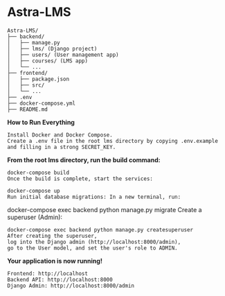 # Astra-LMS
```
Astra-LMS/
├── backend/
│   ├── manage.py
│   ├── lms/ (Django project)
│   ├── users/ (User management app)
│   ├── courses/ (LMS app)
│   └── ...
├── frontend/
│   ├── package.json
│   ├── src/
│   └── ...
├── .env
├── docker-compose.yml
├── README.md

```
**How to Run Everything**
```
Install Docker and Docker Compose.
Create a .env file in the root lms directory by copying .env.example
and filling in a strong SECRET_KEY.
```
**From the root lms directory, run the build command:**
```
docker-compose build
Once the build is complete, start the services:
```
```
docker-compose up
Run initial database migrations: In a new terminal, run:
```
docker-compose exec backend python manage.py migrate
Create a superuser (Admin):
```
docker-compose exec backend python manage.py createsuperuser
After creating the superuser,
log into the Django admin (http://localhost:8000/admin),
go to the User model, and set the user's role to ADMIN.
```
**Your application is now running!**
```
Frontend: http://localhost
Backend API: http://localhost:8000
Django Admin: http://localhost:8000/admin
```

